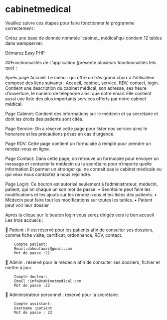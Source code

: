 # cabinetmedical

Veuillez suivre ces étapes pour faire fonctionner le programme correctement :

Créez une base de donnée nommée 'cabinet_ médical'qui contient 12 tables dans wampserver.

Démarez Easy PHP

##Fonctionnalités de L’application (présente plusieurs fonctionnalités tels que) :

Aprés page Accueil:
Le menu : qui offre un très grand choix à l’utilisateur composé des liens  suivants : Accueil, cabinet, service, RDV, contact, login. Contient une description du cabinet médical, son adresse, ses heure d’ouverture,  le numéro de  téléphone ainsi que notre email. Elle contient aussi une liste des plus importants services offerts par notre cabinet médical.

Page Cabinet:
Contient des informations sur le médecin et sa secrétaire  et dont les droits des patients sont cités.

Page Service:
On a réservé cette page pour lister nos service ainsi le honoraire et les précautions  prises en cas d’urgence. 

Page RDV:
Cette page contient un formulaire à remplir pour prendre un rendez-vous en ligne.

Page Contact:
Dans cette page, on retrouve un formulaire pour envoyer un message et contacter le médecin ou la secrétaire pour n’importe quelle information.Et permet un étranger qui ne connait pas le cabinet médicale ou qui veux nous contactez a nous rejoindre.

Page Login:
Ce bouton est autorisé seulement à l’administrateur, médecin, patient, qui on chaque un son mot de passe.
•	Secrétaire peut faire les modifications et les ajouts sur les rendez-vous et les listes des  patients.
•	Médecin peut faire tout les modifications sur toutes les tables.
•	Patient peut voir leur dossier

Après  la clique sur le bouton login  vous serez dirigés vers le bon accueil 
Les trois accueils :
  
	Patient : il est réservé pour les patients afin de consulter ses dossiers, comme  fiche visite, certificat, ordonnance, RDV, contact.

        Compte patient:
        Email:dahoufawzi@gmail.com 
        Mot de passe :22

	Admin : réservé pour le médecin afin de consulter ses dossiers, fichier et mettre à jour.

        Compte docteur:
        Email :info@cabinetmedical.com
        Mot de passe :22
        
	Administrateur personnel : réservé pour la secrétaire.
   
        Compte assistant:
        Username :patient
        Mot de passe : 22
    

